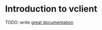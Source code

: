 # Introduction to vclient

TODO: write [great documentation](http://jacobian.org/writing/what-to-write/)
